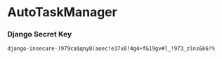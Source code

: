 # AutoTaskManager

### Django Secret Key
```
django-insecure-)979ca$qny8(aoec!e37x8!4g4+f&19gv#l_!973_zlns&k6!%
```

